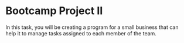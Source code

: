 # Bootcamp Project II

In this task, you will be creating a program for a small business that can help it to manage tasks assigned to each member of the team.
